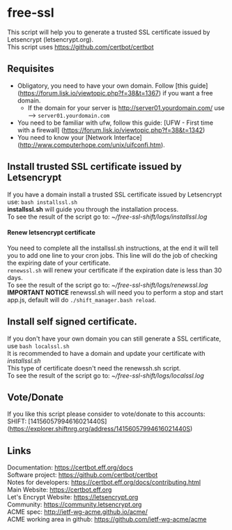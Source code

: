 # free-ssl
This script will help you to generate a trusted SSL certificate issued by Letsencrypt (letsencrypt.org).<br>
This script uses https://github.com/certbot/certbot

## Requisites
* Obligatory, you need to have your own domain. Follow [this guide] (https://forum.lisk.io/viewtopic.php?f=38&t=1367) if you want a free domain.
	* If the domain for your server is http://server01.yourdomain.com/ use --> `server01.yourdomain.com`
* You need to be familiar with ufw, follow this guide: [UFW - First time with a firewall] (https://forum.lisk.io/viewtopic.php?f=38&t=1342)
* You need to know your [Network Interface] (http://www.computerhope.com/unix/uifconfi.htm).<br>

## Install trusted SSL certificate issued by Letsencrypt
If you have a domain install a trusted SSL certificate issued by Letsencrypt use: `bash installssl.sh`<br>
**installssl.sh** will guide you through the installation process.<br>
To see the result of the script go to: *~/free-ssl-shift/logs/installssl.log*
#### Renew letsencrypt certificate
You need to complete all the installssl.sh instructions, at the end it will tell you to add one line to your cron jobs. This line will do the job of checking the expiring date of your certificate.<br>
`renewssl.sh` will renew your certificate if the expiration date is less than 30 days.<br>
To see the result of the script go to: *~/free-ssl-shift/logs/renewssl.log*<br>
**IMPORTANT NOTICE** renewssl.sh will need you to perform a stop and start app.js, default will do `./shift_manager.bash reload`.<br>

## Install self signed certificate.
If you don't have your own domain you can still generate a SSL certificate, use `bash localssl.sh`<br>
It is recommended to have a domain and update your certificate with *installssl.sh*<br>
This type of certificate doesn't need the renewssh.sh script.<br>
To see the result of the script go to: *~/free-ssl-shift/logs/localssl.log*<br>

## Vote/Donate
If you like this script please consider to vote/donate to this accounts:<br>
SHIFT: [14156057994616021440S] (https://explorer.shiftnrg.org/address/14156057994616021440S)<br>

## Links
Documentation: https://certbot.eff.org/docs <br>
Software project: https://github.com/certbot/certbot <br>
Notes for developers: https://certbot.eff.org/docs/contributing.html <br>
Main Website: https://certbot.eff.org <br>
Let's Encrypt Website: https://letsencrypt.org <br>
Community: https://community.letsencrypt.org <br>
ACME spec: http://ietf-wg-acme.github.io/acme/ <br>
ACME working area in github: https://github.com/ietf-wg-acme/acme <br>
